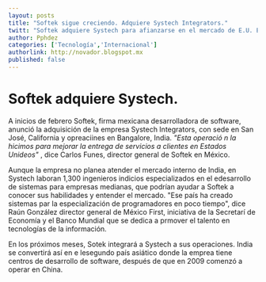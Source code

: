 ```yaml
---
layout: posts
title: "Softek sigue creciendo. Adquiere Systech Integrators."
twitt: "Softek adquiere Systech para afianzarse en el mercado de E.U. El desarrollo de personal"
author: Pphdez
categories: ['Tecnología','Internacional']
authorlink: http://novador.blogspot.mx
published: false
---
```


# Softek adquiere Systech.

A inicios de febrero Softek, firma mexicana desarrolladora de software, anunció la adquisición de la empresa Systech Integrators, con sede en San José, California y opreaciines en Bangalore, India. *"Esta operació n la hicimos para mejorar la entrega de servicios a clientes en Estados Unideos"*
, dice Carlos Funes, director general de Softek en México.

Aunque la empresa no planea atender el mercado interno de India, en Systech laboran 1,300 ingenieros indicios especializados en el edesarrollo de sistemas para empresas medianas, que podrían ayudar a Softek a conocer sus habilidades y entender el mercado. "Ese país ha creado sistemas par la especialización de programadores en poco tiempo", dice Raún González director general de México First, iniciativa de la Secretarí de Economía y el Banco Mundial que se dedica a prmover el talento en tecnologías de la información.

En los próximos meses, Sotek integrará a Systech a sus operaciones. India se convertirá así en e lesegundo país asiático donde la emprea tiene centros de desarrollo de software, después de que en 2009 comenzó a operar en China.